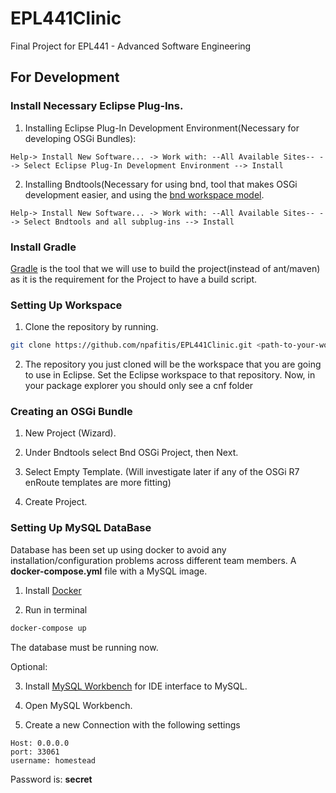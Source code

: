
# EPL441Clinic

Final Project for EPL441 - Advanced Software Engineering

## For Development

### Install Necessary Eclipse Plug-Ins.
1. Installing Eclipse Plug-In Development Environment(Necessary for developing OSGi Bundles): 
```
Help-> Install New Software... -> Work with: --All Available Sites-- --> Select Eclipse Plug-In Development Environment --> Install
```
2. Installing Bndtools(Necessary for using bnd, tool that makes OSGi development easier, and using the [bnd workspace model](https://bndtools.org/concepts.html).
```
Help-> Install New Software... -> Work with: --All Available Sites-- --> Select Bndtools and all subplug-ins --> Install
```

### Install Gradle
[Gradle](https://gradle.org/) is the tool that we will use to build the project(instead of ant/maven) as it is the requirement for the Project to have a build script.


### Setting Up Workspace

1. Clone the repository by running.

```bash
git clone https://github.com/npafitis/EPL441Clinic.git <path-to-your-workspace-name>
```

2. The repository you just cloned will be the workspace that you are going to use in Eclipse. Set the Eclipse workspace to that repository. Now, in your package explorer you should only see a cnf folder

### Creating an OSGi Bundle

1. New Project (Wizard).

2. Under Bndtools select Bnd OSGi Project, then Next.

3. Select Empty Template. (Will investigate later if any of the OSGi R7 enRoute templates are more fitting)

4. Create Project.

### Setting Up MySQL DataBase

Database has been set up using docker to avoid any installation/configuration problems across different team members. A __docker-compose.yml__ file with a MySQL image.

1. Install [Docker](https://www.docker.com/)

2. Run in terminal

```bash
docker-compose up
```

The database must be running now.

Optional:

3.  Install [MySQL Workbench](https://www.mysql.com/products/workbench/) for IDE interface to MySQL.

4. Open MySQL Workbench.

5. Create a new Connection with the following settings

```
Host: 0.0.0.0
port: 33061
username: homestead
```

Password is: __secret__

